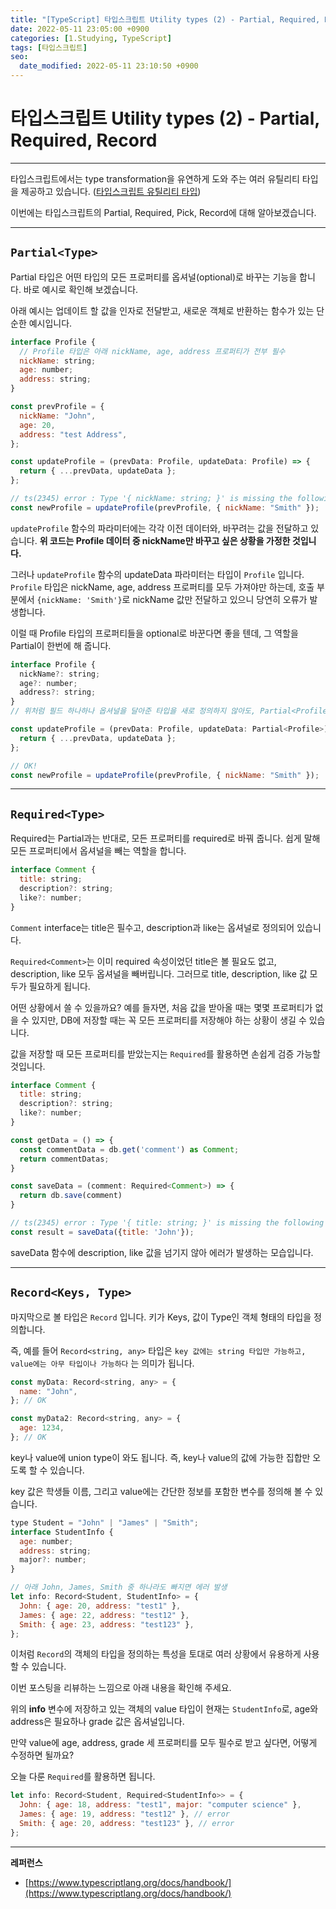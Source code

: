 ```yaml
---
title: "[TypeScript] 타입스크립트 Utility types (2) - Partial, Required, Record"
date: 2022-05-11 23:05:00 +0900
categories: [1.Studying, TypeScript]
tags: [타입스크립트]
seo:
  date_modified: 2022-05-11 23:10:50 +0900
---
```


# **타입스크립트 Utility types (2) - Partial, Required, Record**

---

타입스크립트에서는 type transformation을 유연하게 도와 주는 여러 유틸리티 타입을 제공하고 있습니다. ([타입스크립트 유틸리티 타입](https://www.typescriptlang.org/docs/handbook/utility-types.html#excludetype-excludedunion))

이번에는 타입스크립트의 Partial, Required, Pick, Record에 대해 알아보겠습니다.

---

## **`Partial<Type>`**

Partial 타입은 어떤 타입의 모든 프로퍼티를 옵셔널(optional)로 바꾸는 기능을 합니다.
바로 예시로 확인해 보겠습니다.

아래 예시는 업데이트 할 값을 인자로 전달받고, 새로운 객체로 반환하는 함수가 있는 단순한 예시입니다.

```js
interface Profile {
  // Profile 타입은 아래 nickName, age, address 프로퍼티가 전부 필수
  nickName: string;
  age: number;
  address: string;
}

const prevProfile = {
  nickName: "John",
  age: 20,
  address: "test Address",
};

const updateProfile = (prevData: Profile, updateData: Profile) => {
  return { ...prevData, updateData };
};

// ts(2345) error : Type '{ nickName: string; }' is missing the following properties from type 'Profile': age, address
const newProfile = updateProfile(prevProfile, { nickName: "Smith" });
```

`updateProfile` 함수의 파라미터에는 각각 이전 데이터와, 바꾸려는 값을 전달하고 있습니다.
**위 코드는 Profile 데이터 중 nickName만 바꾸고 싶은 상황을 가정한 것입니다.**

그러나 `updateProfile` 함수의 updateData 파라미터는 타입이 `Profile` 입니다.
`Profile` 타입은 nickName, age, address 프로퍼티를 모두 가져야만 하는데, 호출 부분에서 `{nickName: 'Smith'}`로 nickName 값만 전달하고 있으니 당연히 오류가 발생합니다.

이럴 때 Profile 타입의 프로퍼티들을 optional로 바꾼다면 좋을 텐데, 그 역할을 Partial이 한번에 해 줍니다.

```js
interface Profile {
  nickName?: string;
  age?: number;
  address?: string;
}
// 위처럼 필드 하나하나 옵셔널을 달아준 타입을 새로 정의하지 않아도, Partial<Profile> 을 사용하면 동일합니다.
```

```js
const updateProfile = (prevData: Profile, updateData: Partial<Profile>) => {
  return { ...prevData, updateData };
};

// OK!
const newProfile = updateProfile(prevProfile, { nickName: "Smith" });
```

---

## **`Required<Type>`**

Required는 Partial과는 반대로, 모든 프로퍼티를 required로 바꿔 줍니다. 쉽게 말해 모든 프로퍼티에서 옵셔널을 빼는 역할을 합니다.

```js
interface Comment {
  title: string;
  description?: string;
  like?: number;
}
```

`Comment` interface는 title은 필수고, description과 like는 옵셔널로 정의되어 있습니다.

`Required<Comment>`는 이미 required 속성이었던 title은 볼 필요도 없고, description, like 모두 옵셔널을 빼버립니다. 그러므로 title, description, like 값 모두가 필요하게 됩니다.

어떤 상황에서 쓸 수 있을까요? 예를 들자면, 처음 값을 받아올 때는 몇몇 프로퍼티가 없을 수 있지만, DB에 저장할 때는 꼭 모든 프로퍼티를 저장해야 하는 상황이 생길 수 있습니다.

값을 저장할 때 모든 프로퍼티를 받았는지는 `Required`를 활용하면 손쉽게 검증 가능할 것입니다.

```js
interface Comment {
  title: string;
  description?: string;
  like?: number;
}

const getData = () => {
  const commentData = db.get('comment') as Comment;
  return commentDatas;
}

const saveData = (comment: Required<Comment>) => {
  return db.save(comment)
}

// ts(2345) error : Type '{ title: string; }' is missing the following properties from type 'Required<Comment>': description, like
const result = saveData({title: 'John'});
```

saveData 함수에 description, like 값을 넘기지 않아 에러가 발생하는 모습입니다.

---

## **`Record<Keys, Type>`**

마지막으로 볼 타입은 `Record` 입니다. 키가 Keys, 값이 Type인 객체 형태의 타입을 정의합니다.

즉, 예를 들어 `Record<string, any>` 타입은 `key 값에는 string 타입만 가능하고, value에는 아무 타입이나 가능하다` 는 의미가 됩니다.

```js
const myData: Record<string, any> = {
  name: "John",
}; // OK

const myData2: Record<string, any> = {
  age: 1234,
}; // OK
```

key나 value에 union type이 와도 됩니다. 즉, key나 value의 값에 가능한 집합만 오도록 할 수 있습니다.

key 값은 학생들 이름, 그리고 value에는 간단한 정보를 포함한 변수를 정의해 볼 수 있습니다.

```js
type Student = "John" | "James" | "Smith";
interface StudentInfo {
  age: number;
  address: string;
  major?: number;
}

// 아래 John, James, Smith 중 하나라도 빠지면 에러 발생
let info: Record<Student, StudentInfo> = {
  John: { age: 20, address: "test1" },
  James: { age: 22, address: "test12" },
  Smith: { age: 23, address: "test123" },
};
```

이처럼 `Record`의 객체의 타입을 정의하는 특성을 토대로 여러 상황에서 유용하게 사용할 수 있습니다.

이번 포스팅을 리뷰하는 느낌으로 아래 내용을 확인해 주세요.

위의 **info** 변수에 저장하고 있는 객체의 value 타입이 현재는 `StudentInfo`로, age와 address은 필요하나 grade 값은 옵셔널입니다.

만약 value에 age, address, grade 세 프로퍼티를 모두 필수로 받고 싶다면, 어떻게 수정하면 될까요?

오늘 다룬 `Required`를 활용하면 됩니다.

```js
let info: Record<Student, Required<StudentInfo>> = {
  John: { age: 18, address: "test1", major: "computer science" },
  James: { age: 19, address: "test12" }, // error
  Smith: { age: 20, address: "test123" }, // error
};
```

---

**레퍼런스**

- [https://www.typescriptlang.org/docs/handbook/](https://www.typescriptlang.org/docs/handbook/)
